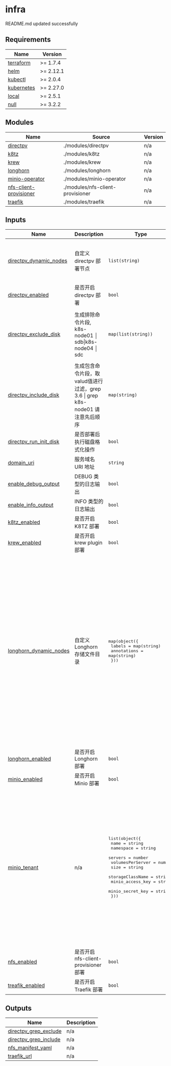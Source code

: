 # infra

<!-- BEGINNING OF PRE-COMMIT-TERRAFORM DOCS HOOK -->
README.md updated successfully
<!-- END OF PRE-COMMIT-TERRAFORM DOCS HOOK -->

<!-- BEGIN_TF_DOCS -->


## Requirements

| Name | Version |
|------|---------|
| <a name="requirement_terraform"></a> [terraform](#requirement\_terraform) | >= 1.7.4 |
| <a name="requirement_helm"></a> [helm](#requirement\_helm) | >= 2.12.1 |
| <a name="requirement_kubectl"></a> [kubectl](#requirement\_kubectl) | >= 2.0.4 |
| <a name="requirement_kubernetes"></a> [kubernetes](#requirement\_kubernetes) | >= 2.27.0 |
| <a name="requirement_local"></a> [local](#requirement\_local) | >= 2.5.1 |
| <a name="requirement_null"></a> [null](#requirement\_null) | >= 3.2.2 |

## Modules

| Name | Source | Version |
|------|--------|---------|
| <a name="module_directpv"></a> [directpv](#module\_directpv) | ./modules/directpv | n/a |
| <a name="module_k8tz"></a> [k8tz](#module\_k8tz) | ./modules/k8tz | n/a |
| <a name="module_krew"></a> [krew](#module\_krew) | ./modules/krew | n/a |
| <a name="module_longhorn"></a> [longhorn](#module\_longhorn) | ./modules/longhorn | n/a |
| <a name="module_minio-operator"></a> [minio-operator](#module\_minio-operator) | ./modules/minio-operator | n/a |
| <a name="module_nfs-client-provisioner"></a> [nfs-client-provisioner](#module\_nfs-client-provisioner) | ./modules/nfs-client-provisioner | n/a |
| <a name="module_traefik"></a> [traefik](#module\_traefik) | ./modules/traefik | n/a |

## Inputs

| Name | Description | Type | Default | Required |
|------|-------------|------|---------|:--------:|
| <a name="input_directpv_dynamic_nodes"></a> [directpv\_dynamic\_nodes](#input\_directpv\_dynamic\_nodes) | 自定义 directpv 部署节点 | `list(string)` | <pre>[<br>  "k8s-node01",<br>  "k8s-node02",<br>  "k8s-node03",<br>  "k8s-node04"<br>]</pre> | no |
| <a name="input_directpv_enabled"></a> [directpv\_enabled](#input\_directpv\_enabled) | 是否开启 directpv 部署 | `bool` | `true` | no |
| <a name="input_directpv_exclude_disk"></a> [directpv\_exclude\_disk](#input\_directpv\_exclude\_disk) | 生成排除命令片段, k8s-node01 │ sdb\|k8s-node04 │ sdc | `map(list(string))` | <pre>{<br>  "k8s-node01": [<br>    "sdb"<br>  ],<br>  "k8s-node03": [<br>    "sdc"<br>  ]<br>}</pre> | no |
| <a name="input_directpv_include_disk"></a> [directpv\_include\_disk](#input\_directpv\_include\_disk) | 生成包含命令片段，取valud值进行过滤，grep 3.6 \| grep k8s-node01 请注意先后顺序 | `map(string)` | <pre>{<br>  "size": 3.6<br>}</pre> | no |
| <a name="input_directpv_run_init_disk"></a> [directpv\_run\_init\_disk](#input\_directpv\_run\_init\_disk) | 是否部署后执行磁盘格式化操作 | `bool` | `false` | no |
| <a name="input_domain_uri"></a> [domain\_uri](#input\_domain\_uri) | 服务域名 URI 地址 | `string` | `"cdc.com"` | no |
| <a name="input_enable_debug_output"></a> [enable\_debug\_output](#input\_enable\_debug\_output) | DEBUG 类型的日志输出 | `bool` | `false` | no |
| <a name="input_enable_info_output"></a> [enable\_info\_output](#input\_enable\_info\_output) | INFO 类型的日志输出 | `bool` | `false` | no |
| <a name="input_k8tz_enabled"></a> [k8tz\_enabled](#input\_k8tz\_enabled) | 是否开启 K8TZ 部署 | `bool` | `false` | no |
| <a name="input_krew_enabled"></a> [krew\_enabled](#input\_krew\_enabled) | 是否开启 krew plugin 部署 | `bool` | `true` | no |
| <a name="input_longhorn_dynamic_nodes"></a> [longhorn\_dynamic\_nodes](#input\_longhorn\_dynamic\_nodes) | 自定义 Longhorn 存储文件目录 | <pre>map(object({<br>    labels      = map(string)<br>    annotations = map(string)<br>  }))</pre> | <pre>{<br>  "k8s-node01": {<br>    "annotations": {<br>      "node.longhorn.io/default-disks-config": "[{\"path\":\"/data/longhorn\",\"allowScheduling\":true}]"<br>    },<br>    "labels": {<br>      "node.longhorn.io/create-default-disk": "config"<br>    }<br>  },<br>  "k8s-node02": {<br>    "annotations": {<br>      "node.longhorn.io/default-disks-config": "[{\"path\":\"/data/longhorn\",\"allowScheduling\":true}]"<br>    },<br>    "labels": {<br>      "node.longhorn.io/create-default-disk": "config"<br>    }<br>  },<br>  "k8s-node03": {<br>    "annotations": {<br>      "node.longhorn.io/default-disks-config": "[{\"path\":\"/data/longhorn\",\"allowScheduling\":true}]"<br>    },<br>    "labels": {<br>      "node.longhorn.io/create-default-disk": "config"<br>    }<br>  }<br>}</pre> | no |
| <a name="input_longhorn_enabled"></a> [longhorn\_enabled](#input\_longhorn\_enabled) | 是否开启 Longhorn 部署 | `bool` | `true` | no |
| <a name="input_minio_enabled"></a> [minio\_enabled](#input\_minio\_enabled) | 是否开启 Minio 部署 | `bool` | `true` | no |
| <a name="input_minio_tenant"></a> [minio\_tenant](#input\_minio\_tenant) | n/a | <pre>list(object({<br>    name             = string<br>    namespace        = string<br>    servers          = number<br>    volumesPerServer = number<br>    size             = string<br>    storageClassName = string<br>    minio_access_key = string<br>    minio_secret_key = string<br>  }))</pre> | <pre>[<br>  {<br>    "minio_access_key": "u3E6KPj1zGIenHs8Pc58",<br>    "minio_secret_key": "3qPIm47x2k01nzJypxA2OfvmDhgzslyA4JoPHnGP",<br>    "name": "prod",<br>    "namespace": "minio",<br>    "servers": 4,<br>    "size": "10Gi",<br>    "storageClassName": "directpv-min-io",<br>    "volumesPerServer": 2<br>  },<br>  {<br>    "minio_access_key": "u3E6KPj1zGIenHs8Pc58",<br>    "minio_secret_key": "3qPIm47x2k01nzJypxA2OfvmDhgzslyA4JoPHnGP",<br>    "name": "stag",<br>    "namespace": "idl-minio",<br>    "servers": 4,<br>    "size": "20Gi",<br>    "storageClassName": "directpv-min-io",<br>    "volumesPerServer": 2<br>  }<br>]</pre> | no |
| <a name="input_nfs_enabled"></a> [nfs\_enabled](#input\_nfs\_enabled) | 是否开启 nfs-client-provisioner 部署 | `bool` | `false` | no |
| <a name="input_treafik_enabled"></a> [treafik\_enabled](#input\_treafik\_enabled) | 是否开启 Traefik 部署 | `bool` | `true` | no |
## Outputs

| Name | Description |
|------|-------------|
| <a name="output_directpv_grep_exclude"></a> [directpv\_grep\_exclude](#output\_directpv\_grep\_exclude) | n/a |
| <a name="output_directpv_grep_include"></a> [directpv\_grep\_include](#output\_directpv\_grep\_include) | n/a |
| <a name="output_nfs_manifest_yaml"></a> [nfs\_manifest\_yaml](#output\_nfs\_manifest\_yaml) | n/a |
| <a name="output_traefik_url"></a> [traefik\_url](#output\_traefik\_url) | n/a |
<!-- END_TF_DOCS -->
